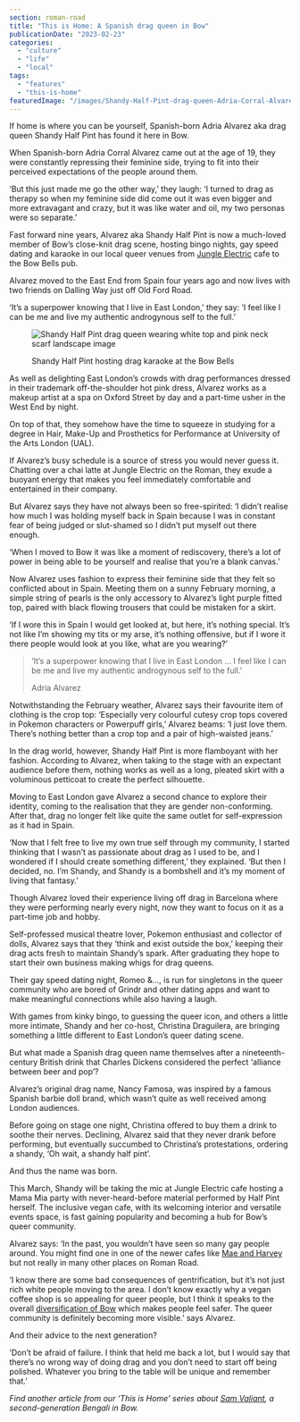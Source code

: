 ```yaml
---
section: roman-road
title: "This is Home: A Spanish drag queen in Bow"
publicationDate: "2023-02-23"
categories: 
  - "culture"
  - "life"
  - "local"
tags: 
  - "features"
  - "this-is-home"
featuredImage: "/images/Shandy-Half-Pint-drag-queen-Adria-Corral-Alvarez.jpg"
---
```


If home is where you can be yourself, Spanish-born Adria Alvarez aka drag queen Shandy Half Pint has found it here in Bow.

When Spanish-born Adria Corral Alvarez came out at the age of 19, they were constantly repressing their feminine side, trying to fit into their perceived expectations of the people around them.

‘But this just made me go the other way,’ they laugh: ‘I turned to drag as therapy so when my feminine side did come out it was even bigger and more extravagant and crazy, but it was like water and oil, my two personas were so separate.’

Fast forward nine years, Alvarez aka Shandy Half Pint is now a much-loved member of Bow’s close-knit drag scene, hosting bingo nights, gay speed dating and karaoke in our local queer venues from [Jungle Electric](https://romanroadlondon.com/jungle-electric-safe-place-women/) cafe to the Bow Bells pub.

Alvarez moved to the East End from Spain four years ago and now lives with two friends on Dalling Way just off Old Ford Road. 

‘It’s a superpower knowing that I live in East London,’ they say: ‘I feel like I can be me and live my authentic androgynous self to the full.’

<figure>

![Shandy Half Pint drag queen wearing white top and pink neck scarf landscape image](/images/shandy-half-pint-drag-queen-landscape-1024x683.jpg)

<figcaption>

Shandy Half Pint hosting drag karaoke at the Bow Bells

</figcaption>

</figure>

As well as delighting East London’s crowds with drag performances dressed in their trademark off-the-shoulder hot pink dress, Alvarez works as a makeup artist at a spa on Oxford Street by day and a part-time usher in the West End by night. 

On top of that, they somehow have the time to squeeze in studying for a degree in Hair, Make-Up and Prosthetics for Performance at University of the Arts London (UAL). 

If Alvarez’s busy schedule is a source of stress you would never guess it. Chatting over a chai latte at Jungle Electric on the Roman, they exude a buoyant energy that makes you feel immediately comfortable and entertained in their company. 

But Alvarez says they have not always been so free-spirited: ‘I didn’t realise how much I was holding myself back in Spain because I was in constant fear of being judged or slut-shamed so I didn’t put myself out there enough. 

‘When I moved to Bow it was like a moment of rediscovery, there’s a lot of power in being able to be yourself and realise that you’re a blank canvas.’ 

Now Alvarez uses fashion to express their feminine side that they felt so conflicted about in Spain. Meeting them on a sunny February morning, a simple string of pearls is the only accessory to Alvarez’s light purple fitted top, paired with black flowing trousers that could be mistaken for a skirt. 

‘If I wore this in Spain I would get looked at, but here, it’s nothing special. It’s not like I’m showing my tits or my arse, it’s nothing offensive, but if I wore it there people would look at you like, what are you wearing?’ 

> ‘It’s a superpower knowing that I live in East London ... I feel like I can be me and live my authentic androgynous self to the full.’
> 
> Adria Alvarez

Notwithstanding the February weather, Alvarez says their favourite item of clothing is the crop top: ‘Especially very colourful cutesy crop tops covered in Pokemon characters or Powerpuff girls,’ Alvarez beams: ‘I just love them. There’s nothing better than a crop top and a pair of high-waisted jeans.’

In the drag world, however, Shandy Half Pint is more flamboyant with her fashion. According to Alvarez, when taking to the stage with an expectant audience before them, nothing works as well as a long, pleated skirt with a voluminous petticoat to create the perfect silhouette. 

Moving to East London gave Alvarez a second chance to explore their identity, coming to the realisation that they are gender non-conforming. After that, drag no longer felt like quite the same outlet for self-expression as it had in Spain. 

‘Now that I felt free to live my own true self through my community, I started thinking that I wasn’t as passionate about drag as I used to be, and I wondered if I should create something different,’ they explained. ‘But then I decided, no. I’m Shandy, and Shandy is a bombshell and it’s my moment of living that fantasy.’

Though Alvarez loved their experience living off drag in Barcelona where they were performing nearly every night, now they want to focus on it as a part-time job and hobby. 

Self-professed musical theatre lover, Pokemon enthusiast and collector of dolls, Alvarez says that they ‘think and exist outside the box,’ keeping their drag acts fresh to maintain Shandy’s spark. After graduating they hope to start their own business making whigs for drag queens. 

Their gay speed dating night, Romeo &..., is run for singletons in the queer community who are bored of Grindr and other dating apps and want to make meaningful connections while also having a laugh. 

With games from kinky bingo, to guessing the queer icon, and others a little more intimate, Shandy and her co-host, Christina Draguilera, are bringing something a little different to East London’s queer dating scene. 

But what made a Spanish drag queen name themselves after a nineteenth-century British drink that Charles Dickens considered the perfect ‘alliance between beer and pop’? 

Alvarez’s original drag name, Nancy Famosa, was inspired by a famous Spanish barbie doll brand, which wasn’t quite as well received among London audiences. 

Before going on stage one night, Christina offered to buy them a drink to soothe their nerves. Declining, Alvarez said that they never drank before performing, but eventually succumbed to Christina’s protestations, ordering a shandy, ‘Oh wait, a shandy half pint’. 

And thus the name was born. 

This March, Shandy will be taking the mic at Jungle Electric cafe hosting a Mama Mia party with never-heard-before material performed by Half Pint herself. The inclusive vegan cafe, with its welcoming interior and versatile events space, is fast gaining popularity and becoming a hub for Bow’s queer community. 

Alvarez says: ‘In the past, you wouldn’t have seen so many gay people around. You might find one in one of the newer cafes like [Mae and Harvey](https://romanroadlondon.com/mae-and-harvey-cafe/) but not really in many other places on Roman Road.

‘I know there are some bad consequences of gentrification, but it’s not just rich white people moving to the area. I don’t know exactly why a vegan coffee shop is so appealing for queer people, but I think it speaks to the overall [diversification of Bow](https://romanroadlondon.com/fifty-years-lgbt-tower-hamlets/) which makes people feel safer. The queer community is definitely becoming more visible.’ says Alvarez. 

And their advice to the next generation? 

‘Don’t be afraid of failure. I think that held me back a lot, but I would say that there’s no wrong way of doing drag and you don’t need to start off being polished. Whatever you bring to the table will be unique and remember that.’ 

_Find another article from our ‘This is Home’ series about_ [_Sam Valiant_](https://romanroadlondon.com/sam-valiant-second-generation-bengali-bow-interview/)_, a second-generation Bengali in Bow._ 
